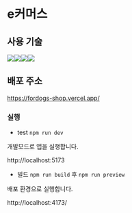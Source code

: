 # e커머스

## 사용 기술

<img src="https://img.shields.io/badge/React-61DAFB?style=flat&logo=React&logoColor=FFFFFF"/><img src="https://img.shields.io/badge/TypeScript-orange?style=flat&logo=TypeScript&logoColor=FFFFFF"/><img src="https://img.shields.io/badge/TailWind CSS-06B6D4?style=flat&logo=TailWind css&logoColor=FFFFFF"/><img src="https://img.shields.io/badge/shadcnui-000000?style=flat&logo=shadcnui&logoColor=FFFFFF"/>

## 배포 주소
https://fordogs-shop.vercel.app/

### 실행

- test
`npm run dev`

개발모드로 앱을 실행합니다.

http://localhost:5173

- 빌드
`npm run build` 후 `npm run preview`

배포 환경으로 실행합니다.

http://localhost:4173/
